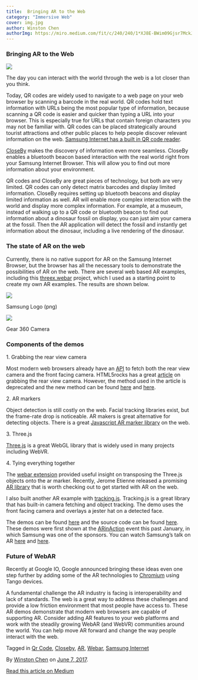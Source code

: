 ```yaml
---
title:  Bringing AR to the Web
category: "Immersive Web"
cover: img.jpg
author: Winston Chen
authorImg: https://miro.medium.com/fit/c/240/240/1*XJ8E-BWim09Gjsr7MckJSQ.jpeg
---
```


### Bringing AR to the Web

![](https://cdn-images-1.medium.com/max/800/1*myxAAbmeGphyOWauXbyTaA.jpeg)

The day you can interact with the world through the web is a lot closer than you think.

Today, QR codes are widely used to navigate to a web page on your web browser by scanning a barcode in the real world. QR codes hold text information with URLs being the most popular type of information, because scanning a QR code is easier and quicker than typing a URL into your browser. This is especially true for URLs that contain foreign characters you may not be familiar with. QR codes can be placed strategically around tourist attractions and other public places to help people discover relevant information on the web. [Samsung Internet has a built in QR code reader](https://medium.com/samsung-internet-dev/samsung-internets-qr-code-scanner-what-s-the-deal-20becb76f057#.15q4elot3).

[CloseBy](https://medium.com/samsung-internet-dev/bringing-the-real-world-to-your-browser-with-closeby-830cd162547e#.q37ngar07) makes the discovery of information even more seamless. CloseBy enables a bluetooth beacon based interaction with the real world right from your Samsung Internet Browser. This will allow you to find out more information about your environment.

QR codes and CloseBy are great pieces of technology, but both are very limited. QR codes can only detect matrix barcodes and display limited information. CloseBy requires setting up bluetooth beacons and display limited information as well. AR will enable more complex interaction with the world and display more complex information. For example, at a museum, instead of walking up to a QR code or bluetooth beacon to find out information about a dinosaur fossil on display, you can just aim your camera at the fossil. Then the AR application will detect the fossil and instantly get information about the dinosaur, including a live rendering of the dinosaur.

### The state of AR on the web

Currently, there is no native support for AR on the Samsung Internet Browser, but the browser has all the necessary tools to demonstrate the possibilities of AR on the web. There are several web based AR examples, including this [threex.webar](https://github.com/jeromeetienne/threex.webar) project, which I used as a starting point to create my own AR examples. The results are shown below.

![](https://cdn-images-1.medium.com/max/800/1*XAQPJVKlgGe-u8NoLPxbvQ.gif)

Samsung Logo (png)

![](https://cdn-images-1.medium.com/max/800/1*kkzuHek42Nm0lSIuCtSZVA.gif)

Gear 360 Camera

### Components of the demos

1\. Grabbing the rear view camera

Most modern web browsers already have an [API](https://webrtc.org/) to fetch both the rear view camera and the front facing camera. HTML5rocks has a great [article](https://www.html5rocks.com/en/tutorials/getusermedia/intro/) on grabbing the rear view camera. However, the method used in the article is deprecated and the new method can be found [here](https://developer.mozilla.org/en-US/docs/Web/API/MediaDevices/getUserMedia) and [here](https://developer.mozilla.org/en-US/docs/Web/API/MediaDevices/enumerateDevices).

2\. AR markers

Object detection is still costly on the web. Facial tracking libraries exist, but the frame-rate drop is noticeable. AR makers is great alternative for detecting objects. There is a great [Javascript AR marker library](https://github.com/jcmellado/js-aruco) on the web.

3\. Three.js

[Three.js](http://threejs.org/) is a great WebGL library that is widely used in many projects including WebVR.

4\. Tying everything together

The [webar extension](https://github.com/jeromeetienne/threex.webar) provided useful insight on transposing the Three.js objects onto the ar marker. Recently, Jerome Etienne released a promising [AR library](https://github.com/jeromeetienne/AR.js) that is worth checking out to get started with AR on the web.

I also built another AR example with [tracking.js](https://trackingjs.com/). Tracking.js is a great library that has built-in camera fetching and object tracking. The demo uses the front facing camera and overlays a jester hat on a detected face.

The demos can be found [here](https://samsunginter.net/ar-demos/) and the source code can be found [here](https://github.com/SamsungInternet/ar-demos). These demos were first shown at the [ARinAction](http://arinaction.org/) event this past January, in which Samsung was one of the sponsors. You can watch Samsung’s talk on AR [here](https://www.youtube.com/watch?v=rBHQufC9Z5s) and [here](https://www.youtube.com/watch?v=5WsQy1FxVjc).

### Future of WebAR

Recently at Google IO, Google announced bringing these ideas even one step further by adding some of the AR technologies to [Chromium](https://github.com/googlevr/chromium-webar) using Tango devices.

A fundamental challenge the AR industry is facing is interoperability and lack of standards. The web is a great way to address these challenges and provide a low friction environment that most people have access to. These AR demos demonstrate that modern web browsers are capable of supporting AR. Consider adding AR features to your web platforms and work with the steadily growing WebAR (and WebVR) communities around the world. You can help move AR forward and change the way people interact with the web.

Tagged in [Qr Code](https://medium.com/tag/qr-code), [Closeby](https://medium.com/tag/closeby), [AR](https://medium.com/tag/ar), [Webar](https://medium.com/tag/webar), [Samsung Internet](https://medium.com/tag/samsung-internet)

By [Winston Chen](https://medium.com/@winstonchen1337) on [June 7, 2017](https://medium.com/p/316b8f20609f).

[Read this article on Medium](https://medium.com/@winstonchen1337/bringing-ar-to-the-web-316b8f20609f)
